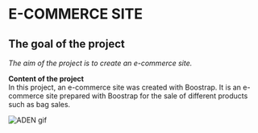 # E-COMMERCE SITE

## The goal of the project
*The aim of the project is to create an e-commerce site.* <br/>

**Content of the project**<br/>
In this project, an e-commerce site was created with Boostrap. It is an e-commerce site prepared with Boostrap for the sale of different products such as bag sales.

![ADEN gif](ADEN.gif)
